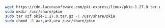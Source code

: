 ﻿```sh
wget https://cdn.lacunasoftware.com/pki-express/linux/pkie-1.27.0.tar.gz
sudo mkdir /usr/share/pkie
sudo tar xzf pkie-1.27.0.tar.gz -C /usr/share/pkie
sudo chmod -R a=r,a+X,u+w /usr/share/pkie
```
